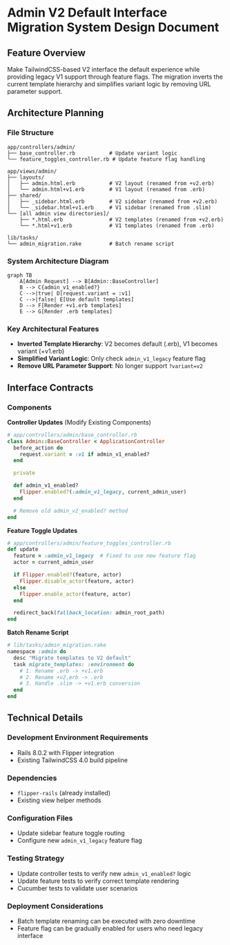 # Admin V2 Default Interface Migration System Design Document

## Feature Overview
Make TailwindCSS-based V2 interface the default experience while providing legacy V1 support through feature flags. The migration inverts the current template hierarchy and simplifies variant logic by removing URL parameter support.

## Architecture Planning

### File Structure
```
app/controllers/admin/
├── base_controller.rb           # Update variant logic
└── feature_toggles_controller.rb # Update feature flag handling

app/views/admin/
├── layouts/
│   ├── admin.html.erb           # V2 layout (renamed from +v2.erb)
│   └── admin.html+v1.erb        # V1 layout (renamed from .erb)
├── shared/
│   ├── _sidebar.html.erb        # V2 sidebar (renamed from +v2.erb)
│   └── _sidebar.html+v1.erb     # V1 sidebar (renamed from .slim)
└── [all admin view directories]/
    ├── *.html.erb               # V2 templates (renamed from +v2.erb)
    └── *.html+v1.erb            # V1 templates (renamed from .erb)

lib/tasks/
└── admin_migration.rake         # Batch rename script
```

### System Architecture Diagram
```mermaid
graph TB
    A[Admin Request] --> B[Admin::BaseController]
    B --> C{admin_v1_enabled?}
    C -->|true| D[request.variant = :v1]
    C -->|false| E[Use default templates]
    D --> F[Render +v1.erb templates]
    E --> G[Render .erb templates]
```

### Key Architectural Features
- **Inverted Template Hierarchy**: V2 becomes default (.erb), V1 becomes variant (+v1.erb)
- **Simplified Variant Logic**: Only check `admin_v1_legacy` feature flag
- **Remove URL Parameter Support**: No longer support `?variant=v2`

## Interface Contracts

### Components

**Controller Updates** (Modify Existing Components)
```ruby
# app/controllers/admin/base_controller.rb
class Admin::BaseController < ApplicationController
  before_action do
    request.variant = :v1 if admin_v1_enabled?
  end

  private

  def admin_v1_enabled?
    Flipper.enabled?(:admin_v1_legacy, current_admin_user)
  end

  # Remove old admin_v2_enabled? method
end
```

**Feature Toggle Updates**
```ruby
# app/controllers/admin/feature_toggles_controller.rb
def update
  feature = :admin_v1_legacy  # Fixed to use new feature flag
  actor = current_admin_user

  if Flipper.enabled?(feature, actor)
    Flipper.disable_actor(feature, actor)
  else
    Flipper.enable_actor(feature, actor)
  end

  redirect_back(fallback_location: admin_root_path)
end
```

**Batch Rename Script**
```ruby
# lib/tasks/admin_migration.rake
namespace :admin do
  desc "Migrate templates to V2 default"
  task migrate_templates: :environment do
    # 1. Rename .erb -> +v1.erb
    # 2. Rename +v2.erb -> .erb
    # 3. Handle .slim -> +v1.erb conversion
  end
end
```

## Technical Details

### Development Environment Requirements
- Rails 8.0.2 with Flipper integration
- Existing TailwindCSS 4.0 build pipeline

### Dependencies
- `flipper-rails` (already installed)
- Existing view helper methods

### Configuration Files
- Update sidebar feature toggle routing
- Configure new `admin_v1_legacy` feature flag

### Testing Strategy
- Update controller tests to verify new `admin_v1_enabled?` logic
- Update feature tests to verify correct template rendering
- Cucumber tests to validate user scenarios

### Deployment Considerations
- Batch template renaming can be executed with zero downtime
- Feature flag can be gradually enabled for users who need legacy interface